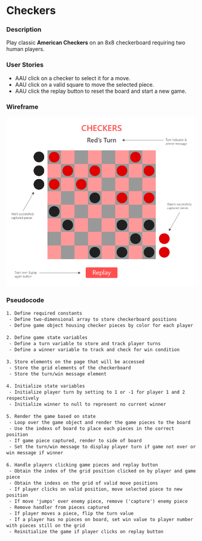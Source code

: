 # Checkers

### Description
Play classic **American Checkers** on an 8x8 checkerboard requiring two human players.

### User Stories
- AAU click on a checker to select it for a move.
- AAU click on a valid square to move the selected piece.
- AAU click the replay button to reset the board and start a new game.

### Wireframe
![alt text](wireframe.png "Checkers Wireframe")

### Pseudocode

```
1. Define required constants
 - Define two-dimensional array to store checkerboard positions
 - Define game object housing checker pieces by color for each player

2. Define game state variables
 - Define a turn variable to store and track player turns
 - Define a winner variable to track and check for win condition

3. Store elements on the page that will be accessed
 - Store the grid elements of the checkerboard
 - Store the turn/win message element
 
4. Initialize state variables
 - Initialize player turn by setting to 1 or -1 for player 1 and 2 respectively
 - Initialize winner to null to represent no current winner

5. Render the game based on state
 - Loop over the game object and render the game pieces to the board
 - Use the indexs of board to place each pieces in the correct position
 - If game piece captured, render to side of board
 - Set the turn/win message to display player turn if game not over or win message if winner
 
6. Handle players clicking game pieces and replay button
 - Obtain the index of the grid position clicked on by player and game piece
 - Obtain the indexs on the grid of valid move positions
 - If player clicks on valid position, move selected piece to new position
 - If move 'jumps' over enemy piece, remove ('capture') enemy piece
 - Remove handler from pieces captured
 - If player moves a piece, flip the turn value
 - If a player has no pieces on board, set win value to player number with pieces still on the grid
 - Reinitialize the game if player clicks on replay button
```
